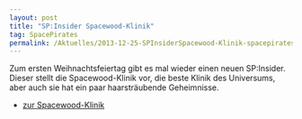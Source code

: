 ```yaml
---
layout: post
title: "SP:Insider Spacewood-Klinik"
tag: SpacePirates
permalink: /Aktuelles/2013-12-25-SPInsiderSpacewood-Klinik-spacepirates
---
```


Zum ersten Weihnachtsfeiertag gibt es mal wieder einen neuen SP:Insider. Dieser stellt die Spacewood-Klinik vor, die beste Klinik des Universums, aber auch sie hat ein paar haarsträubende Geheimnisse.

- [zur Spacewood-Klinik](https://spacepirates.jcgames.de/Weltraum/Konzerne/Spacewood-Klinik/)
